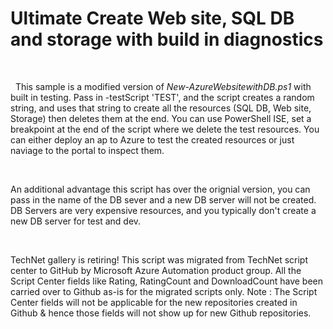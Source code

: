 ﻿Ultimate Create Web site, SQL DB and storage with build in diagnostics
======================================================================

            

 


 
This sample is a modified version of *New-AzureWebsitewithDB.ps1* with built in testing. Pass in -testScript 'TEST', and the script creates a random string, and uses that string to create all the resources (SQL DB, Web site, Storage) then deletes them
 at the end. You can use PowerShell ISE, set a breakpoint at the end of the script where we delete the test resources. You can either deploy an ap to Azure to test the created resources or just naviage to the portal to inspect them.

 


An additional advantage this script has over the orignial version, you can pass in the name of the DB sever and a new DB server will not be created. DB Servers are very expensive resources, and you typically don't create a new DB server for test and dev.


 



        
    
TechNet gallery is retiring! This script was migrated from TechNet script center to GitHub by Microsoft Azure Automation product group. All the Script Center fields like Rating, RatingCount and DownloadCount have been carried over to Github as-is for the migrated scripts only. Note : The Script Center fields will not be applicable for the new repositories created in Github & hence those fields will not show up for new Github repositories.
